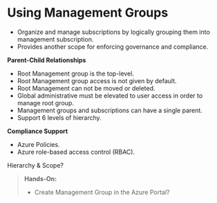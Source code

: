 # Using Management Groups

- Organize and manage subscriptions by logically grouping them into management subscription.
- Provides another scope for enforcing governance and compliance.

**Parent-Child Relationships**

- Root Management group is the top-level.
- Root Management group access is not given by default.
- Root Management can not be moved or deleted.
- Global administrative must be elevated to user access in order to manage root group.
- Management groups and subscriptions can have a single parent.
- Support 6 levels of hierarchy.

**Compliance Support**

- Azure Policies.
- Azure role-based access control (RBAC).

Hierarchy & Scope?

> **Hands-On:**
> 	- Create Management Group in the Azure Portal?



